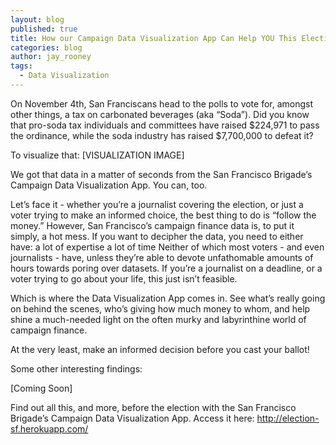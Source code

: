 ```yaml
---
layout: blog
published: true
title: How our Campaign Data Visualization App Can Help YOU This Election
categories: blog
author: jay_rooney
tags: 
  - Data Visualization
---
```


On November 4th, San Franciscans head to the polls to vote for, amongst other things, a tax on carbonated beverages (aka “Soda”). Did you know that pro-soda tax individuals and committees have raised $224,971 to pass the ordinance, while the soda industry has raised $7,700,000 to defeat it?

To visualize that: [VISUALIZATION IMAGE]

We got that data in a matter of seconds from the San Francisco Brigade’s Campaign Data Visualization App. You can, too.

Let’s face it - whether you’re a journalist covering the election, or just a voter trying to make an informed choice, the best thing to do is “follow the money.” However, San Francisco’s campaign finance data is, to put it simply, a hot mess. If you want to decipher the data, you need to either have:
a lot of expertise
a lot of time
Neither of which most voters - and even journalists - have, unless they’re able to devote unfathomable amounts of hours towards poring over datasets. If you’re a journalist on a deadline, or a voter trying to go about your life, this just isn’t feasible.

Which is where the Data Visualization App comes in. See what’s really going on behind the scenes, who’s giving how much money to whom, and help shine a much-needed light on the often murky and labyrinthine world of campaign finance.

At the very least, make an informed decision before you cast your ballot!

Some other interesting findings:

[Coming Soon]

Find out all this, and more, before the election with the San Francisco Brigade’s Campaign Data Visualization App. Access it here: http://election-sf.herokuapp.com/